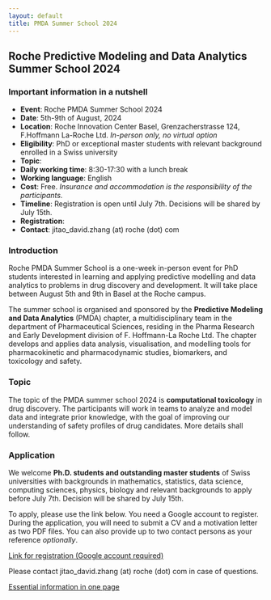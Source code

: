 ```yaml
---
layout: default
title: PMDA Summer School 2024
---
```


## Roche Predictive Modeling and Data Analytics Summer School 2024

### Important information in a nutshell

* **Event**: Roche PMDA Summer School 2024
* **Date**: 5th-9th of August, 2024
* **Location**: Roche Innovation Center Basel, Grenzacherstrasse 124, F.Hoffmann
La-Roche Ltd. *In-person only, no virtual option*
* **Eligibility**: PhD or exceptional master students with relevant background
enrolled in a Swiss university
* **Topic**: 
* **Daily working time**: 8:30-17:30 with a lunch break
* **Working language**: English
* **Cost**: Free. *Insurance and accommodation is the responsibility of the
participants.*
* **Timeline**: Registration is open until July 7th. Decisions will be shared by
July 15th.
* **Registration**: 
* **Contact**: jitao_david.zhang (at) roche (dot) com

### Introduction

Roche PMDA Summer School is a one-week in-person event for PhD students
interested in learning and applying predictive modelling and data analytics to
problems in drug discovery and development. It will take place between August
5th and 9th in Basel at the Roche campus.

The summer school is organised and sponsored by the **Predictive Modeling and
Data Analytics** (PMDA) chapter, a multidisciplinary team in the department of
Pharmaceutical Sciences, residing in the Pharma Research and Early Development
division of F. Hoffmann-La Roche Ltd. The chapter develops and applies data
analysis, visualisation, and modelling tools for pharmacokinetic and
pharmacodynamic studies, biomarkers, and toxicology and safety.

### Topic

The topic of the PMDA summer school 2024 is **computational toxicology** in drug
discovery. The participants will work in teams to analyze and model data and
integrate prior knowledge, with the goal of improving our understanding of
safety profiles of drug candidates. More details shall follow.

### Application

We welcome **Ph.D. students and outstanding master students** of Swiss
universities with backgrounds in mathematics, statistics, data science,
computing sciences, physics, biology and relevant backgrounds to apply before
July 7th. Decision will be shared by July 15th.

To apply, please use the link below. You need a Google account to register.
During the application, you will need to submit a CV and a motivation letter as
two PDF files. You can also provide up to two contact persons as your reference *optionally*.

[Link for registration (Google account required)](https://forms.gle/JNE8pEoJE2PFoc4k7)

Please contact jitao_david.zhang (at) roche (dot) com in case of
questions.

<a href="assets/PDF/2023-2nd-Roche-PMDA-summer-school-A4.pdf">Essential information in one page</a>
